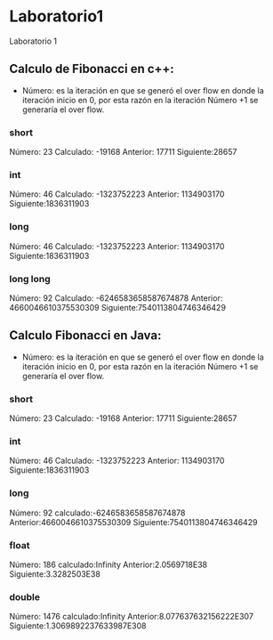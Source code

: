 # Laboratorio1
Laboratorio 1

## Calculo de Fibonacci en c++:

* Número: es la iteración en que se generó el over flow en donde la iteración inicio en 0, por esta razón  en la iteración Número +1 se generaría el over flow.

### short 
Número: 23 Calculado: -19168  Anterior: 17711 Siguiente:28657

### int 
Número: 46 Calculado: -1323752223  Anterior: 1134903170 Siguiente:1836311903

### long
Número: 46 Calculado: -1323752223  Anterior: 1134903170 Siguiente:1836311903

### long long
Número: 92 Calculado: -6246583658587674878  Anterior: 4660046610375530309 Siguiente:7540113804746346429

## Calculo Fibonacci en Java:

* Número: es la iteración en que se generó el over flow en donde la iteración inicio en 0, por esta razón  en la iteración Número +1 se generaría el over flow.

### short
Número: 23 Calculado: -19168  Anterior: 17711 Siguiente:28657

### int
Número: 46 Calculado: -1323752223  Anterior: 1134903170 Siguiente:1836311903

### long
Número: 92   calculado:-6246583658587674878  Anterior:4660046610375530309  Siguiente:7540113804746346429

### float
Número: 186   calculado:Infinity  Anterior:2.0569718E38  Siguiente:3.3282503E38

### double
Número: 1476   calculado:Infinity  Anterior:8.077637632156222E307  Siguiente:1.3069892237633987E308


